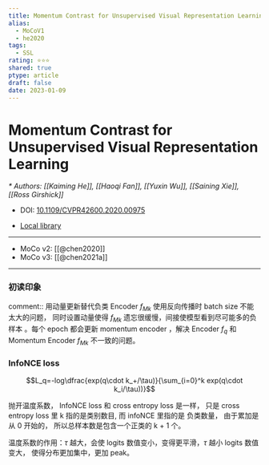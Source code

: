 ```yaml
---
title: Momentum Contrast for Unsupervised Visual Representation Learning
alias:
  - MoCoV1
  - he2020
tags:
  - SSL
rating: ⭐⭐⭐
shared: true
ptype: article
draft: false
date: 2023-01-09
---
```



# Momentum Contrast for Unsupervised Visual Representation Learning
<cite>* Authors: [[Kaiming He]], [[Haoqi Fan]], [[Yuxin Wu]], [[Saining Xie]], [[Ross Girshick]]</cite>

* DOI: [10.1109/CVPR42600.2020.00975](https://doi.org/10.1109/CVPR42600.2020.00975)

* [Local library](zotero://select/items/1_LIZ9BQQ9)

---

- MoCo v2: [[@chen2020]]
- MoCo v3: [[@chen2021a]]

***

### 初读印象

comment:: 用动量更新替代负类 Encoder $f_{Mk}$ 使用反向传播时 batch size 不能太大的问题， 同时设置动量使得 $f_{Mk}$ 遗忘很缓慢，间接使模型看到尽可能多的负样本 。每个 epoch 都会更新 momentum encoder ，解决 Encoder $f_q$ 和 Momentum Encoder $f_{Mk}$ 不一致的问题。



### InfoNCE loss


$$L_q=-log\dfrac{exp(q\cdot k_+/\tau)}{\sum_{i=0}^k exp(q\cdot k_i/\tau))}$$

抛开温度系数， InfoNCE loss 和 cross entropy loss 是一样， 只是 cross entropy  loss 里 k 指的是类别数目, 而 infoNCE 里指的是 负类数量， 由于累加是从 0 开始的， 所以总样本数是包含一个正类的 k + 1 个。

温度系数的作用：$\tau$ 越大，会使 logits 数值变小，变得更平滑，$\tau$ 越小 logits  数值变大， 使得分布更加集中，更加 peak。



